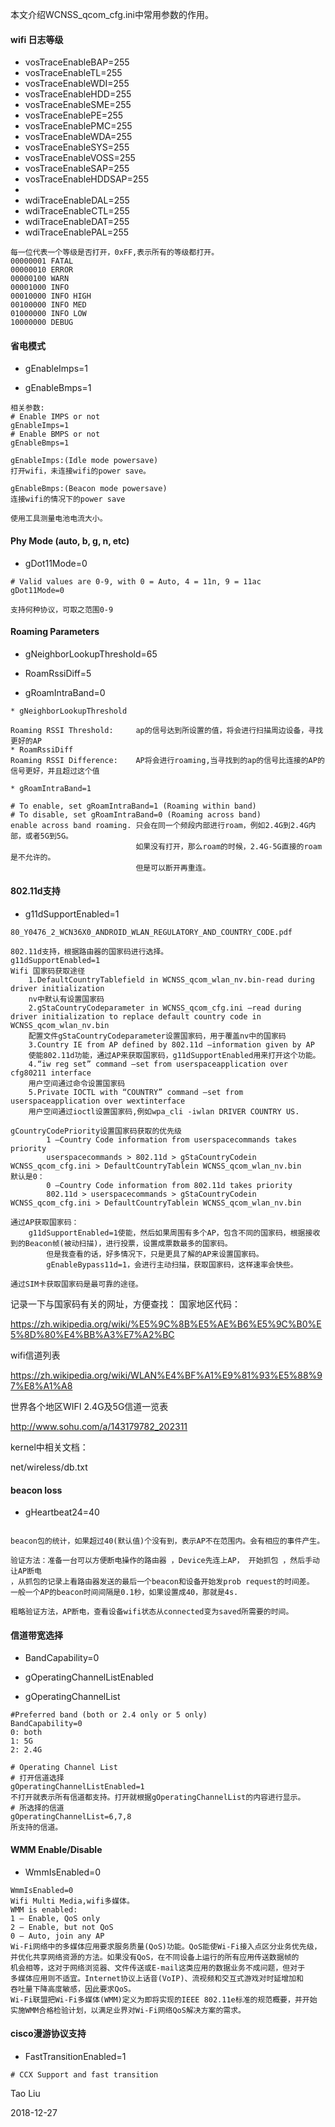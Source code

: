 本文介绍WCNSS_qcom_cfg.ini中常用参数的作用。

#### wifi 日志等级

* vosTraceEnableBAP=255
* vosTraceEnableTL=255
* vosTraceEnableWDI=255
* vosTraceEnableHDD=255
* vosTraceEnableSME=255
* vosTraceEnablePE=255
* vosTraceEnablePMC=255
* vosTraceEnableWDA=255
* vosTraceEnableSYS=255
* vosTraceEnableVOSS=255
* vosTraceEnableSAP=255
* vosTraceEnableHDDSAP=255
* 
* wdiTraceEnableDAL=255
* wdiTraceEnableCTL=255
* wdiTraceEnableDAT=255
* wdiTraceEnablePAL=255

```
每一位代表一个等级是否打开，0xFF,表示所有的等级都打开。
00000001 FATAL
00000010 ERROR
00000100 WARN
00001000 INFO
00010000 INFO HIGH
00100000 INFO MED
01000000 INFO LOW
10000000 DEBUG

```

#### 省电模式

* gEnableImps=1

* gEnableBmps=1

```
相关参数:
# Enable IMPS or not
gEnableImps=1
# Enable BMPS or not
gEnableBmps=1

gEnableImps:(Idle mode powersave)
打开wifi，未连接wifi的power save。

gEnableBmps:(Beacon mode powersave)
连接wifi的情况下的power save

使用工具测量电池电流大小。

```

#### Phy Mode (auto, b, g, n, etc)

* gDot11Mode=0

```
# Valid values are 0-9, with 0 = Auto, 4 = 11n, 9 = 11ac
gDot11Mode=0

支持何种协议，可取之范围0-9
```

#### Roaming Parameters

* gNeighborLookupThreshold=65

* RoamRssiDiff=5

* gRoamIntraBand=0

```
* gNeighborLookupThreshold

Roaming RSSI Threshold:		ap的信号达到所设置的值，将会进行扫描周边设备，寻找更好的AP
* RoamRssiDiff
Roaming RSSI Difference:	AP将会进行roaming,当寻找到的ap的信号比连接的AP的信号更好，并且超过这个值

* gRoamIntraBand=1
							
# To enable, set gRoamIntraBand=1 (Roaming within band)
# To disable, set gRoamIntraBand=0 (Roaming across band)
enable across band roaming. 只会在同一个频段内部进行roam，例如2.4G到2.4G内部，或者5G到5G。
							如果没有打开，那么roam的时候，2.4G-5G直接的roam是不允许的。
							但是可以断开再重连。
```
	
#### 802.11d支持

* g11dSupportEnabled=1

```
80_Y0476_2_WCN36X0_ANDROID_WLAN_REGULATORY_AND_COUNTRY_CODE.pdf

802.11d支持，根据路由器的国家码进行选择。
g11dSupportEnabled=1
Wifi 国家码获取途径
    1.DefaultCountryTablefield in WCNSS_qcom_wlan_nv.bin-read during driver initialization
    nv中默认有设置国家码
    2.gStaCountryCodeparameter in WCNSS_qcom_cfg.ini –read during driver initialization to replace default country code in WCNSS_qcom_wlan_nv.bin
    配置文件gStaCountryCodeparameter设置国家码，用于覆盖nv中的国家码
    3.Country IE from AP defined by 802.11d –information given by AP
    使能802.11d功能，通过AP来获取国家码，g11dSupportEnabled用来打开这个功能。
    4.“iw reg set” command –set from userspaceapplication over cfg80211 interface
    用户空间通过命令设置国家码
    5.Private IOCTL with “COUNTRY” command –set from userspaceapplication over wextinterface
    用户空间通过ioctl设置国家码,例如wpa_cli -iwlan DRIVER COUNTRY US.

gCountryCodePriority设置国家码获取的优先级
        1 –Country Code information from userspacecommands takes priority
        userspacecommands > 802.11d > gStaCountryCodein WCNSS_qcom_cfg.ini > DefaultCountryTablein WCNSS_qcom_wlan_nv.bin
默认是0：
        0 –Country Code information from 802.11d takes priority
        802.11d > userspacecommands > gStaCountryCodein WCNSS_qcom_cfg.ini > DefaultCountryTablein WCNSS_qcom_wlan_nv.bin
    
通过AP获取国家码：
    g11dSupportEnabled=1使能，然后如果周围有多个AP，包含不同的国家码，根据接收到的Beacon帧(被动扫描)，进行投票，设置成票数最多的国家码。
        但是我查看的话，好多情况下，只是更具了解的AP来设置国家码。  
        gEnableBypass11d=1，会进行主动扫描，获取国家码，这样速率会快些。

通过SIM卡获取国家码是最可靠的途径。

```

记录一下与国家码有关的网址，方便查找：
国家地区代码：

https://zh.wikipedia.org/wiki/%E5%9C%8B%E5%AE%B6%E5%9C%B0%E5%8D%80%E4%BB%A3%E7%A2%BC

wifi信道列表

https://zh.wikipedia.org/wiki/WLAN%E4%BF%A1%E9%81%93%E5%88%97%E8%A1%A8

世界各个地区WIFI 2.4G及5G信道一览表

http://www.sohu.com/a/143179782_202311

kernel中相关文档：

net/wireless/db.txt

#### beacon loss

* gHeartbeat24=40

```

beacon包的统计，如果超过40(默认值)个没有到，表示AP不在范围内。会有相应的事件产生。

验证方法：准备一台可以方便断电操作的路由器 ，Device先连上AP， 开始抓包 ，然后手动让AP断电
，从抓包的记录上看路由器发送的最后一个beacon和设备开始发prob request的时间差。
一般一个AP的beacon时间间隔是0.1秒，如果设置成40，那就是4s.

粗略验证方法，AP断电，查看设备wifi状态从connected变为saved所需要的时间。

```
#### 信道带宽选择

* BandCapability=0

* gOperatingChannelListEnabled

* gOperatingChannelList

```
#Preferred band (both or 2.4 only or 5 only)
BandCapability=0
0: both
1: 5G
2: 2.4G

# Operating Channel List
# 打开信道选择
gOperatingChannelListEnabled=1
不打开就表示所有信道都支持。打开就根据gOperatingChannelList的内容进行显示。
# 所选择的信道
gOperatingChannelList=6,7,8
所支持的信道。

```

#### WMM Enable/Disable

* WmmIsEnabled=0

```
WmmIsEnabled=0
Wifi Multi Media,wifi多媒体。
WMM is enabled:
1 – Enable, QoS only
2 – Enable, but not QoS
0 – Auto, join any AP
Wi-Fi网络中的多媒体应用要求服务质量(QoS)功能。QoS能使Wi-Fi接入点区分业务优先级，
并优化共享网络资源的方法。如果没有QoS，在不同设备上运行的所有应用传送数据帧的
机会相等，这对于网络浏览器、文件传送或E-mail这类应用的数据业务不成问题，但对于
多媒体应用则不适宜。Internet协议上话音(VoIP)、流视频和交互式游戏对时延增加和
吞吐量下降高度敏感，因此要求QoS。
Wi-Fi联盟把Wi-Fi多媒体(WMM)定义为即将实现的IEEE 802.11e标准的规范概要，并开始
实施WMM合格检验计划，以满足业界对Wi-Fi网络QoS解决方案的需求。
```

#### cisco漫游协议支持

* FastTransitionEnabled=1

```
# CCX Support and fast transition
```


Tao Liu

2018-12-27